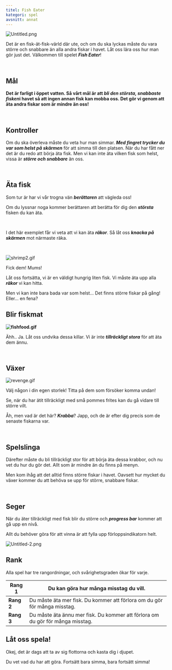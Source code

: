 ```yaml
---
titel: Fish Eater
kategori: spel
avsnitt: annat
---
```

![Untitled.png](https://help.Studycat.com/hc/article_attachments/34916165069849)


Det är en fisk\-ät\-fisk-värld där ute, och om du ska lyckas måste du vara större och snabbare än alla andra fiskar i havet. Låt oss lära oss hur man gör just det. Välkommen till spelet ***Fish Eater***!


 


## **Mål**


**Det är farligt i öppet vatten. Så vårt mål är att ***bli den största, snabbaste fisken***i havet så att ingen annan fisk kan mobba oss. Det gör vi genom att äta andra fiskar som är mindre än oss!**


 


## **Kontroller**


Om du ska överleva måste du veta hur man simmar. ***Med fingret trycker du var som helst på skärmen*** för att simma till den platsen. När du har fått ner det är du redo att börja äta fisk. Men vi kan inte äta vilken fisk som helst, vissa är ***större och snabbare*** än oss.


 


## **Äta fisk**


Som tur är har vi vår trogna vän ***berättaren*** att vägleda oss!


Om du lyssnar noga kommer berättaren att berätta för dig den ***största*** fisken du kan äta.



 


I det här exemplet får vi veta att vi kan äta ***räkor***. Så låt oss ***knacka på skärmen*** mot närmaste räka.


 


![shrimp2.gif](https://help.Studycat.com/hc/article_attachments/34916149686297)


Fick dem! Mums!


Låt oss fortsätta, vi är en väldigt hungrig liten fisk. Vi måste äta upp alla ***räkor*** vi kan hitta.


Men vi kan inte bara bada var som helst... Det finns större fiskar på gång! Eller... en fena?


## 


## **Blir fiskmat**


**![fishfood.gif](https://help.Studycat.com/hc/article_attachments/34918253174937)**


Ähh.. Ja. Låt oss undvika dessa killar. Vi är inte ***tillräckligt stora*** för att äta dem ännu.


 


## **Växer**


![revenge.gif](https://help.Studycat.com/hc/article_attachments/34918253176345)


Välj någon i din egen storlek! Titta på dem som försöker komma undan!


Se, när du har ätit tillräckligt med små pommes frites kan du gå vidare till större vilt.


Åh, men vad är det här? ***Krabba***? Japp, och de är efter dig precis som de senaste fiskarna var.


 


## **Spelslinga**


Därefter måste du bli tillräckligt stor för att börja äta dessa krabbor, och nu vet du hur du gör det. Allt som är mindre än du finns på menyn.


Men kom ihåg att det alltid finns större fiskar i havet. Oavsett hur mycket du växer kommer du att behöva se upp för större, snabbare fiskar.


 


## **Seger**


När du äter tillräckligt med fisk blir du större och ***progress bar*** kommer att gå upp en nivå.


Allt du behöver göra för att vinna är att fylla upp förloppsindikatorn helt.


![Untitled-2.png](https://help.Studycat.com/hc/article_attachments/34918234335641)


## **Rank**


Alla spel har tre rangordningar, och svårighetsgraden ökar för varje.




| **Rang 1** | Du kan göra hur många misstag du vill. |
| --- | --- |
| **Rang 2** | Du måste äta mer fisk. Du kommer att förlora om du gör för många misstag. |
| **Rang 3** | Du måste äta ännu mer fisk. Du kommer att förlora om du gör för många misstag. |


## 


## **Låt oss spela!**


Okej, det är dags att ta av sig flottorna och kasta dig i djupet.


Du vet vad du har att göra. Fortsätt bara simma, bara fortsätt simma!